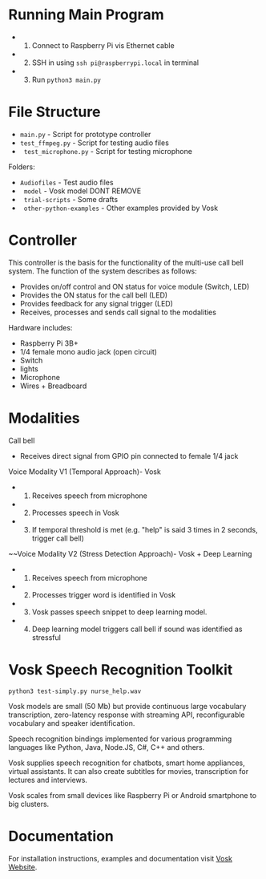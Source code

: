 # Running Main Program
 - 1. Connect to Raspberry Pi vis Ethernet cable
 - 2. SSH in using ``ssh pi@raspberrypi.local`` in terminal
 - 3. Run ``python3 main.py``

# File Structure
 - `` main.py `` - Script for prototype controller
 - `` test_ffmpeg.py `` - Script for testing audio files
 - `` test_microphone.py`` - Script for testing microphone
 
 Folders:
 - `` Audiofiles `` - Test audio files
 - `` model``  - Vosk model DONT REMOVE
 - `` trial-scripts``  - Some drafts
 - `` other-python-examples``  - Other examples provided by Vosk

# Controller

This controller is the basis for the functionality of the multi-use call bell system. The function of the system describes as follows:
* Provides on/off control and ON status for voice module (Switch, LED)
* Provides the ON status for the call bell (LED)
* Provides feedback for any signal trigger (LED)
* Receives, processes and sends call signal to the modalities

Hardware includes:
- Raspberry Pi 3B+
- 1/4 female mono audio jack (open circuit)
- Switch
- lights
- Microphone
- Wires + Breadboard

# Modalities

Call bell
- Receives direct signal from GPIO pin connected to female 1/4 jack

Voice Modality V1 (Temporal Approach)- Vosk
- 1. Receives speech from microphone
- 2. Processes speech in Vosk
- 3. If temporal threshold is met (e.g. "help" is said 3 times in 2 seconds, trigger call bell)

~~Voice Modality V2 (Stress Detection Approach)- Vosk + Deep Learning 
- 1. Receives speech from microphone
- 2. Processes trigger word is identified in Vosk
- 3. Vosk passes speech snippet to deep learning model.
- 4. Deep learning model triggers call bell if sound was identified as stressful

# Vosk Speech Recognition Toolkit

`` python3 test-simply.py nurse_help.wav ``

Vosk models are small (50 Mb) but provide continuous large vocabulary
transcription, zero-latency response with streaming API, reconfigurable
vocabulary and speaker identification.

Speech recognition bindings implemented for various programming languages
like Python, Java, Node.JS, C#, C++ and others.

Vosk supplies speech recognition for chatbots, smart home appliances,
virtual assistants. It can also create subtitles for movies,
transcription for lectures and interviews.

Vosk scales from small devices like Raspberry Pi or Android smartphone to
big clusters.

# Documentation

For installation instructions, examples and documentation visit [Vosk
Website](https://alphacephei.com/vosk).
